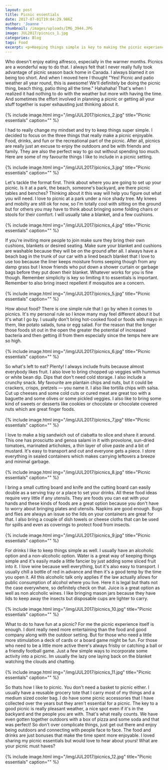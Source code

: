 ```yaml
---
layout: post
title: Picnic essentials
date: 2017-07-01T19:04:29.986Z
author: 'Joanne '
thumbnail: /images/uploads/IMG_3944.JPG
image: JUL2017/picnics_1.jpg
categories: Blog
tags: Food
excerpt: <p>Keeping things simple is key to making the picnic experience fun for all</p>
---
```

Who doesn't enjoy eating alfresco, especially in the warmer months. Picnics are a wonderful way to do that.  I always felt that I never really fully took advantage of picnic season back home in Canada. I always blamed it on being too short. And when I moved here I thought "Yes! Picnic and patio weather all year round, this is awesome! We'll definitely be doing the picnic thing, beach thing, patio thing all the time." Hahahaha! That's when I realized it had nothing to do with the weather but more with having the time. And sometimes the effort involved in planning a picnic or getting all your stuff together is super exhausting just thinking about it.  
<br>
{% include image.html
img="/img/JUL2017/picnics_2.jpg"
title="Picnic essentials"
caption="" %}
<br>

I had to really change my mindset and try to keep things super simple. I decided to focus on the three things that really make a picnic enjoyable. Food, drinks, and fun or the recreational part of the picnic. After all, picnics are really just an excuse to enjoy the outdoors and be with friends and family. They are also the perfect way to go out without spending too much. Here are some of my favourite things I like to include in a picnic setting.  
<br>
{% include image.html
img="/img/JUL2017/picnics_3.jpg"
title="Picnic essentials"
caption="" %}
<br>

Let's tackle the format first. Think about where you are going to set up your picnic. Is it at a park, the beach, someone's  backyard, are there picnic tables and benches? Thinking about it this way will help you figure out what you will need. I love to picnic at a park under a nice shady tree. My knees and mobilty are still ok for now, so I'm totally cool with sitting on the ground but for others you may have to think about bringing some folding chairs or stools for their comfort. I will usually take a blanket, and a few cushions.  
<br>
{% include image.html
img="/img/JUL2017/picnics_4.jpg"
title="Picnic essentials"
caption="" %}
<br>

If you're inviting more people to join make sure they bring their own cushions, blankets or desired seating. Make sure your blanket and cushions are washable because they will be on the ground after all.  I always have a beach bag in the trunk of our car with a lined beach blanket that I love to use too because the liner keeps moisture froms seeping though from any damp grass but I know friends who put down a shower curtain or garbage bags before they put down their blanket.  Whatever works for you is fine though.  Remember simplicity is key so limiting it to essentials is important.  Remember to also bring insect repellent if mosquitos are a concern.  
<br>
{% include image.html
img="/img/JUL2017/picnics_5.jpg"
title="Picnic essentials"
caption="" %}
<br>

How about food? There is one simple rule that I go by when it comes to picnics. It's my personal rule so I know many may feel different about it but it's what I go by. I usually don't bring hot-cooked food or foods with mayo in them, like potato salads, tuna or egg salad. For the reason that the longer those foods sit out in the open the greater the potential of increased bacteria and then getting ill from them especially since the temps here are so high.  
<br>
{% include image.html
img="/img/JUL2017/picnics_6.jpg"
title="Picnic essentials"
caption="" %}
<br>

So what's left to eat? Plenty! I always include fruits because almost everybody likes fruit. I also love to bring chopped up veggies with hummus or white bean dip. Dips that don't need cold storage. I also include a crunchy snack.  My favourite are plantain chips and nuts, but it could be crackers, crisps, pretzels &mdash; you name it. I also like tortilla chips with salsa. Cut up cheeses and some cold cuts or cured meat are great too with a baguette and some olives or some pickled veggies.  I also like to bring some kind of sweets or desserts like cookies or chocolate or chocolate covered nuts which are great finger foods.  
<br>
{% include image.html
img="/img/JUL2017/picnics_7.jpg"
title="Picnic essentials"
caption="" %}
<br>

I love to make a big sandwich out of ciabatta to slice and share it around. This one has prosciutto and genoa salami in it with provolone, sun-dried tomatoes, marinated artichokes, a thin layer of olive paste and a bit of mustard. It's easy to transport and cut and everyone gets a piece. I store everything in sealed containers which makes carrying leftovers a breeze and minimal garbage.  
<br>
{% include image.html
img="/img/JUL2017/picnics_8.jpg"
title="Picnic essentials"
caption="" %}
<br>

I bring a small cutting board and knife and the cutting board can easily double as a serving tray or a place to set your drinks. All these food ideas require very little if any utensils. They are foods you can eat with your hands and these kinds of foods are a great option because you don't have to worry about bringing plates and utensils. Napkins are good enough. Bugs and flies are always an issue so the lids on your containers are great for that. I also bring a couple of dish towels or cheese cloths that can be used for spills and even as coverings to protect food from insects.  
<br>
{% include image.html
img="/img/JUL2017/picnics_9.jpg"
title="Picnic essentials"
caption="" %}
<br>

For drinks I like to keep things simple as well. I usually have an alcoholic option and a non-alcoholic option. Water is a great way of keeping things simple and it's easily made a little fancier by just adding some sliced fruit into it.  I love wine because well everything, but it's also easy to transport.  I usually chill a bottle of red in advance and then it's a good temp by the time you open it. All this alcoholic talk only applies if the law actually allows for public consumption of alcohol where you live. Here it is legal but thats not the case everywhere, so definitely check on that.  Juice is a great option as well as non alcoholic wines. I like bringing mason jars because they have lids to keep away the insects but disposable cups are lighter to carry.  
<br>
{% include image.html
img="/img/JUL2017/picnics_10.jpg"
title="Picnic essentials"
caption="" %}
<br>

What to do to have fun at a picnic? For me the picnic experience itself is enough. I dont really need more entertaining than the food and good company along with the outdoor setting. But for those who need a little more stimulation a deck of cards or a board game might be fun.  For those who need to be a little more active there's always frisby or catching a ball or a friendly football game. Just a few simple ways to incorporate some activity into a picnic.  Im usually the lazy one laying back on the blanket watching the clouds and chatting.  
<br>
{% include image.html
img="/img/JUL2017/picnics_11.jpg"
title="Picnic essentials"
caption="" %}
<br>

So thats how I like to picnic. You don't need a basket to picnic either. I usually have a reusable grocery tote that I carry most of my things and a medium sized cooler bag. I do have some picnic accessories that I have collected over the years but they aren't essential for a picnic. The key to a good picnic is really pleasant weather, a nice spot even if it's in the backyard and the people you are with. That's what really counts. We have even gotten together outdoors with a box of pizza and some soda and that was perfect! So don't over complicate things, just get out there and enjoy being outdoors and connecting with people face to face. The food and drinks are just bonuses that make the time spent more enjoyable. I loved sharing my picnic essentials but would love to hear about yours! What are your picnic must haves?  
<br>
{% include image.html
img="/img/JUL2017/picnics_12.jpg"
title="Picnic essentials"
caption="" %}
<br>
